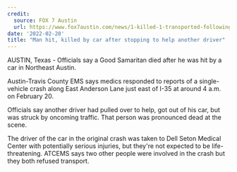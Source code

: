 ```yaml
---
credit:
  source: FOX 7 Austin
  url: https://www.fox7austin.com/news/1-killed-1-transported-following-auto-pedestrian-crash-in-ne-austin
date: '2022-02-20'
title: "Man hit, killed by car after stopping to help another driver"
---
```

AUSTIN, Texas - Officials say a Good Samaritan died after he was hit by a car in Northeast Austin. 

Austin-Travis County EMS says medics responded to reports of a single-vehicle crash along East Anderson Lane just east of I-35 at around 4 a.m. on February 20. 

Officials say another driver had pulled over to help, got out of his car, but was struck by oncoming traffic. That person was pronounced dead at the scene.

The driver of the car in the original crash was taken to Dell Seton Medical Center with potentially serious injuries, but they're not expected to be life-threatening. ATCEMS says two other people were involved in the crash but they both refused transport.

